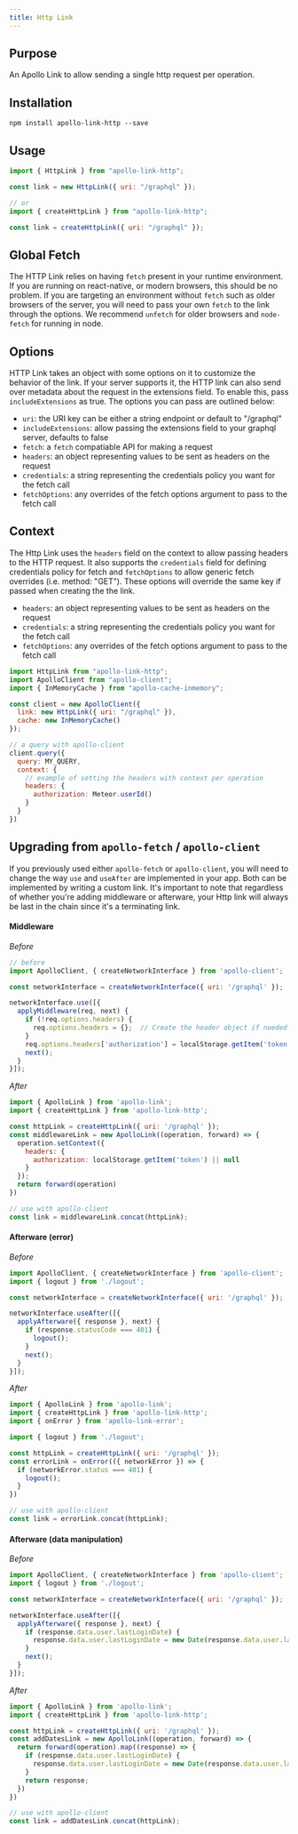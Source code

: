 ```yaml
---
title: Http Link
---
```


## Purpose
An Apollo Link to allow sending a single http request per operation.

## Installation

`npm install apollo-link-http --save`


## Usage
```js
import { HttpLink } from "apollo-link-http";

const link = new HttpLink({ uri: "/graphql" });

// or
import { createHttpLink } from "apollo-link-http";

const link = createHttpLink({ uri: "/graphql" });
```

## Global Fetch
The HTTP Link relies on having `fetch` present in your runtime environment. If you are running on react-native, or modern browsers, this should be no problem. If you are targeting an environment without `fetch` such as older browsers of the server, you will need to pass your own `fetch` to the link through the options. We recommend `unfetch` for older browsers and `node-fetch` for running in node.

## Options
HTTP Link takes an object with some options on it to customize the behavior of the link. If your server supports it, the HTTP link can also send over metadata about the request in the extensions field. To enable this, pass `includeExtensions` as true. The options you can pass are outlined below:
- `uri`: the URI key can be either a string endpoint or default to "/graphql"
- `includeExtensions`: allow passing the extensions field to your graphql server, defaults to false
- `fetch`: a `fetch` compatiable API for making a request 
- `headers`: an object representing values to be sent as headers on the request
- `credentials`: a string representing the credentials policy you want for the fetch call
- `fetchOptions`: any overrides of the fetch options argument to pass to the fetch call


## Context
The Http Link uses the `headers` field on the context to allow passing headers to the HTTP request. It also supports the `credentials` field for defining credentials policy for fetch and `fetchOptions` to allow generic fetch overrides (i.e. method: "GET"). These options will override the same key if passed when creating the the link.
- `headers`: an object representing values to be sent as headers on the request
- `credentials`: a string representing the credentials policy you want for the fetch call
- `fetchOptions`: any overrides of the fetch options argument to pass to the fetch call


```js
import HttpLink from "apollo-link-http";
import ApolloClient from "apollo-client";
import { InMemoryCache } from "apollo-cache-inmemory";

const client = new ApolloClient({
  link: new HttpLink({ uri: "/graphql" }),
  cache: new InMemoryCache()
});

// a query with apollo-client
client.query({
  query: MY_QUERY,
  context: {
    // example of setting the headers with context per operation
    headers: {
      authorization: Meteor.userId()
    }
  }
})
```

## Upgrading from `apollo-fetch` / `apollo-client` 
If you previously used either `apollo-fetch` or `apollo-client`, you will need to change the way `use` and `useAfter` are implemented in your app. Both can be implemented by writing a custom link. It's important to note that regardless of whether you're adding middleware or afterware, your Http link will always be last in the chain since it's a terminating link.

#### Middleware

*Before*
```js
// before
import ApolloClient, { createNetworkInterface } from 'apollo-client';

const networkInterface = createNetworkInterface({ uri: '/graphql' });

networkInterface.use([{
  applyMiddleware(req, next) {
    if (!req.options.headers) {
      req.options.headers = {};  // Create the header object if needed.
    }
    req.options.headers['authorization'] = localStorage.getItem('token') ? localStorage.getItem('token') : null;
    next();
  }
}]);

```

*After*
```js
import { ApolloLink } from 'apollo-link';
import { createHttpLink } from 'apollo-link-http';

const httpLink = createHttpLink({ uri: '/graphql' });
const middlewareLink = new ApolloLink((operation, forward) => {
  operation.setContext({
    headers: {
      authorization: localStorage.getItem('token') || null
    }
  });
  return forward(operation)
})

// use with apollo-client
const link = middlewareLink.concat(httpLink);
```

#### Afterware (error)

*Before*
```js
import ApolloClient, { createNetworkInterface } from 'apollo-client';
import { logout } from './logout';

const networkInterface = createNetworkInterface({ uri: '/graphql' });

networkInterface.useAfter([{
  applyAfterware({ response }, next) {
    if (response.statusCode === 401) {
      logout();
    }
    next();
  }
}]);
```
*After*

```js
import { ApolloLink } from 'apollo-link';
import { createHttpLink } from 'apollo-link-http';
import { onError } from 'apollo-link-error';

import { logout } from './logout';

const httpLink = createHttpLink({ uri: '/graphql' });
const errorLink = onError(({ networkError }) => {
  if (networkError.status === 401) {
    logout();
  }
})

// use with apollo-client
const link = errorLink.concat(httpLink);
```

#### Afterware (data manipulation)
*Before*
```js
import ApolloClient, { createNetworkInterface } from 'apollo-client';
import { logout } from './logout';

const networkInterface = createNetworkInterface({ uri: '/graphql' });

networkInterface.useAfter([{
  applyAfterware({ response }, next) {
    if (response.data.user.lastLoginDate) {
      response.data.user.lastLoginDate = new Date(response.data.user.lastLoginDate)
    }
    next();
  }
}]);
```

*After*
```js
import { ApolloLink } from 'apollo-link';
import { createHttpLink } from 'apollo-link-http';

const httpLink = createHttpLink({ uri: '/graphql' });
const addDatesLink = new ApolloLink((operation, forward) => {
  return forward(operation).map((response) => {
    if (response.data.user.lastLoginDate) {
      response.data.user.lastLoginDate = new Date(response.data.user.lastLoginDate)
    }
    return response;
  })
})

// use with apollo-client
const link = addDatesLink.concat(httpLink);
```
